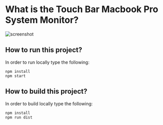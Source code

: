 # What is the Touch Bar Macbook Pro System Monitor?

![screenshot](https://raw.githubusercontent.com/spagnuolocarmine/touchbar-systemmonitor/master/screenshots/touchbar_systemmonitor3.gif?token=ACPXSE6H3RJQIYCIGDVGCAC6OOISG)


## How to run this project?

In order to  run locally type the following:
```
npm install
npm start
```

## How to build this project?

In order to  build locally type the following:
```
npm install
npm run dist
```
